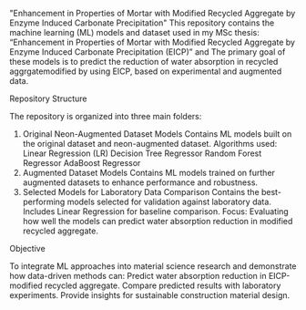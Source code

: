 "Enhancement in Properties of Mortar with Modified Recycled Aggregate by Enzyme Induced Carbonate Precipitation"
This repository contains the machine learning (ML) models and dataset used in my MSc thesis: “Enhancement in Properties of Mortar with Modified Recycled Aggregate by Enzyme Induced Carbonate Precipitation (EICP)” and The primary goal of these models is to predict the reduction of water absorption in recycled aggrgatemodified by using EICP, based on experimental and augmented data.
     
Repository Structure

The repository is organized into three main folders:
1. Original Neon-Augmented Dataset Models
    Contains ML models built on the original dataset and neon-augmented dataset.
    Algorithms used:
      Linear Regression (LR)
      Decision Tree Regressor
      Random Forest Regressor
      AdaBoost Regressor
2. Augmented Dataset Models
   Contains ML models trained on further augmented datasets to enhance performance and robustness.
3. Selected Models for Laboratory Data Comparison
    Contains the best-performing models selected for validation against laboratory data.
    Includes Linear Regression for baseline comparison.
    Focus: Evaluating how well the models can predict water absorption reduction in modified recycled aggregate.

Objective

To integrate ML approaches into material science research and demonstrate how data-driven methods can:
Predict water absorption reduction in EICP-modified recycled aggregate.
Compare predicted results with laboratory experiments.
Provide insights for sustainable construction material design.
